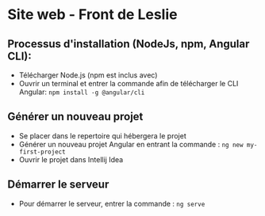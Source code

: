 # Site web - Front de Leslie

## Processus d'installation (NodeJs, npm, Angular CLI):

* Télécharger Node.js (npm est inclus avec)
* Ouvrir un terminal et entrer la commande afin de télécharger le CLI Angular: `npm install -g @angular/cli`

## Générer un nouveau projet

* Se placer dans le repertoire qui hébergera le projet
* Générer un nouveau projet Angular en entrant la commande : `ng new my-first-project`
* Ouvrir le projet dans Intellij Idea

## Démarrer le serveur
* Pour démarrer le serveur, entrer la commande : `ng serve`
